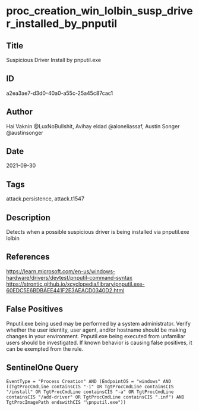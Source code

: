 # proc_creation_win_lolbin_susp_driver_installed_by_pnputil

## Title
Suspicious Driver Install by pnputil.exe

## ID
a2ea3ae7-d3d0-40a0-a55c-25a45c87cac1

## Author
Hai Vaknin @LuxNoBulIshit, Avihay eldad  @aloneliassaf, Austin Songer @austinsonger

## Date
2021-09-30

## Tags
attack.persistence, attack.t1547

## Description
Detects when a possible suspicious driver is being installed via pnputil.exe lolbin

## References
https://learn.microsoft.com/en-us/windows-hardware/drivers/devtest/pnputil-command-syntax
https://strontic.github.io/xcyclopedia/library/pnputil.exe-60EDC5E6BDBAEE441F2E3AEACD0340D2.html

## False Positives
Pnputil.exe being used may be performed by a system administrator.
Verify whether the user identity, user agent, and/or hostname should be making changes in your environment.
Pnputil.exe being executed from unfamiliar users should be investigated. If known behavior is causing false positives, it can be exempted from the rule.

## SentinelOne Query
```
EventType = "Process Creation" AND (EndpointOS = "windows" AND ((TgtProcCmdLine containsCIS "-i" OR TgtProcCmdLine containsCIS "/install" OR TgtProcCmdLine containsCIS "-a" OR TgtProcCmdLine containsCIS "/add-driver" OR TgtProcCmdLine containsCIS ".inf") AND TgtProcImagePath endswithCIS "\pnputil.exe"))

```